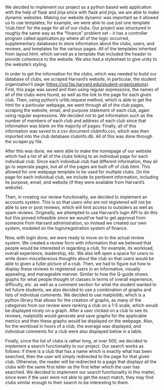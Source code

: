 
We decided to implement our project as a python based web application with the help of flask and jinja since with flask and jinja, we are able to make dynamic websites. Making our website dynamic was important as it allowed us to use templates; for example, we were able to use just one template ‘club.html’ for the page for all of our clubs. Our project was structured in roughly the same way as the “finance” problem set - it has a controller program called application.py where all of the logic occurred, supplementary databases to store information about the clubs, users, and reviews, and templates for the various pages. All of the templates inherited from layout.html, which served as a template that included the header to provide coherence to the website. We also had a stylesheet to give unity to the website’s styling.

In order to get the information for the clubs, which was needed to build our database of clubs, we scraped Harvard’s website, in particular, the student organization’s page (https://osl.fas.harvard.edu/student-organizations). First, this page was saved and then using regular expressions, the names of all of the clubs were found, as well as the link to the page for each given club. Then, using python’s urllib.request method, which is able to get the html for a particular webpage, we went through all of the club pages, scraping the website, email, and purpose statement of each club, again using regular expressions. We decided not to get information such as the number of members of each club and address of each club since that information was blank on the majority of pages. Finally, all of this information was saved to a csv document clubinfo.csv, which was then imported into the club database clubinfo.db. All of this was done through the scraper.py file.

After this was done, we were able to make the homepage of our website which had a list of all of the clubs linking to an individual page for each individual club. Since each individual club had different information, they all go to seperate pages, but all of the pages are built off of club.html. This allowed for one webpage template to be used for multiple clubs. On the page for each individual club, we include its pertinent information, including its purpose, email, and website (if they were available from Harvard’s website).

Then, in creating our review functionality, we decided to implement an accounts system. This is so that users who are not registered will not be able to see or post reviews, which will limit access to outsiders as well as spam reviews. Originally, we attempted to use Harvard’s login API to do this but this proved infeasible since we would’ve had to get approval from someone from Harvard administration, so instead we created our own system, modeled on the login/registration system of finance.

Now, with login done, we were ready to move on to the actual review system. We created a review form with information that we believed that people would be interested in regarding a club, for example, its workload, overall experience, leadership, etc. We also left open a space for users to write down miscellaneous thoughts about the club so that users would be able to given a fuller picture of a club. Then, we had to figure out how to display these reviews to registered users in an informative, visually appealing, and manageable manner. Similar to how the Q-guide shows graphs for what people thought of classes in terms of overall experience, difficulty, etc. as well as a comment section for what the student wanted to tell future students, we also decided to use a combination of graphs and lists of individual comments. We decided to use matplotlib, which is a python library that allows for the creation of graphs, as many of the categories from our review were ranking a club on a 1-5 scale, which would be displayed nicely on a graph. After a user clicked on a club to see its reviews, matplotlib would generate and save graphs for the applicable metrics and then these graphs would be displayed on the webpage. Also, for the workload in hours of a club, the average was displayed, and individual comments for a club were also displayed below in a table.

Finally, since the list of clubs is rather long, at over 500, we decided to implement a search functionality to our project. Our search works as follows: if there is a club that has a name which is exactly what has been searched, then the user will simply redirected to the page for that given club. Otherwise, the reader will be redirected to a page that displays all the clubs with the same first letter as the first letter which the user has searched. We decided to implement our search functionality in this matter, since even if the user were not able to get the exact match, they may find clubs similar enough to their search to be interesting to them.

